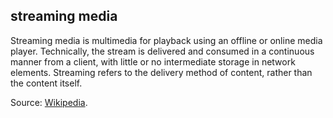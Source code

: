 ## streaming media

<p class="c8"><span>Streaming media is </span><span>multimedia</span><span>&nbsp;for playback using an offline or online </span><span>media player</span><span>. Technically, the stream is delivered and consumed in a continuous manner from a </span><span>client</span><span>, with little or no intermediate storage in network elements. Streaming refers to the delivery method of content, rather than the content itself.</span></p><p class="c8"><span class="c20 c9">Source: </span><span class="c2 c9 c26"><a class="c3" href="https://www.google.com/url?q=https://en.wikipedia.org/wiki/Streaming_media&amp;sa=D&amp;source=editors&amp;ust=1706779842833951&amp;usg=AOvVaw3RhV_wMAw3XNkZkiRII4Fw">Wikipedia</a></span><span class="c13 c9">. </span></p>

